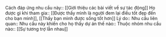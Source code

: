 


Cách đáp ứng nhu cầu này:: [[Giới thiệu các bài viết về sự tác động]]
Họ được gì khi tham gia:: [[Được thấy mình là người đem lại điều tốt đẹp đến cho bạn mình]], [[Thấy bạn mình được sống tốt hơn]]
Lý do:: 
Nhu cầu liên quan:: 
Nhu cầu này khiến cho họ thấy dự án thế nào:: 
Thuộc nhóm nhu cầu nào:: [[Sự tương trợ lẫn nhau]]
